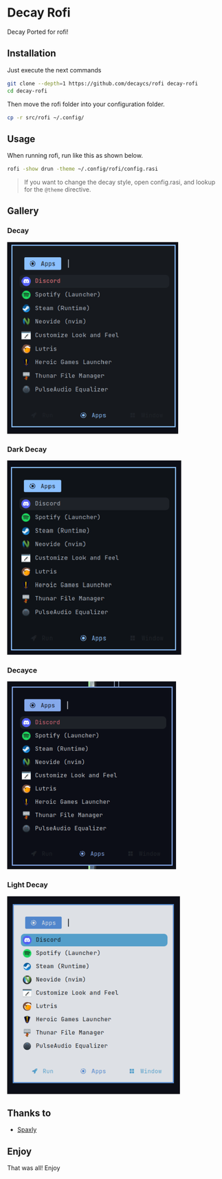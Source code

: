 # Decay Rofi

Decay Ported for rofi!

## Installation

Just execute the next commands

```sh
git clone --depth=1 https://github.com/decaycs/rofi decay-rofi
cd decay-rofi
```

Then move the rofi folder into your configuration folder.

```sh
cp -r src/rofi ~/.config/
```

## Usage

When running rofi, run like this as shown below.
```sh
rofi -show drun -theme ~/.config/rofi/config.rasi
```

> If you want to change the decay style, open config.rasi, and lookup for the `@theme` directive.

## Gallery

### Decay

![decay](./assets/decay.png)

### Dark Decay

![dark-decay](./assets/dark-decay.png)

### Decayce

![decayce](./assets/decayce.png)

### Light Decay

![light-decay](./assets/light-decay.png)

## Thanks to

- [Spaxly](https://github.com/Spaxly)

## Enjoy

That was all! Enjoy
